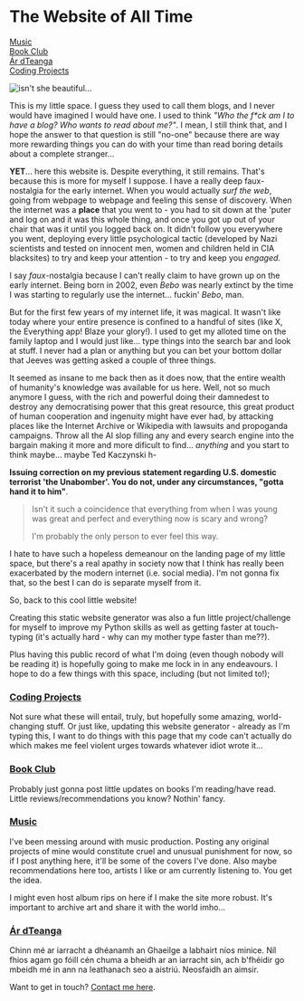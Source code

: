 # The Website of All Time

[Music](/blog/music)                       
[Book Club](/blog/book_club)                       
[Ár dTeanga](/blog/gaeilge)                       
[Coding Projects](/blog/coding_projects)

![isn't she beautiful...](/images/samsung-17-crt-monitor.jpg)

This is my little space. I guess they used to call them blogs, and I never would have imagined I would have one. I used to think _"Who the f*ck am I to have a blog? Who wants to read about me?"_. I mean, I still think that, and I hope the answer to that question is still "no-one" because there are way more rewarding things you can do with your time than read boring details about a complete stranger...


**YET**... here this website is. Despite everything, it still remains. That's because this is more for myself I suppose. I have a really deep faux-nostalgia for the early internet. When you would actually _surf the web_, going from webpage to webpage and feeling this sense of discovery. When the internet was a **place** that you went to - you had to sit down at the 'puter and log on and it was this whole thing, and once you got up out of your chair that was it until you logged back on. It didn't follow you everywhere you went, deploying every little psychological tactic (developed by Nazi scientists and tested on innocent men, women and children held in CIA blacksites) to try and keep your attention - to try and keep you _engaged_.


I say _faux_-nostalgia because I can't really claim to have grown up on the early internet. Being born in 2002, even _Bebo_ was nearly extinct by the time I was starting to regularly use the internet... fuckin' _Bebo_, man. 

But for the first few years of my internet life, it was magical. It wasn't like today where your entire presence is confined to a handful of sites (like X, the Everything app! Blaze your glory!). I used to get my alloted time on the family laptop and I would just like... type things into the search bar and look at stuff. I never had a plan or anything but you can bet your bottom dollar that Jeeves was getting asked a couple of three things.

It seemed as insane to me back then as it does now, that the entire wealth of humanity's knowledge was available for us here. Well, not so much anymore I guess, with the rich and powerful doing their damnedest to destroy any democratising power that this great resource, this great product of human cooperation and ingenuity might have ever had, by attacking places like the Internet Archive or Wikipedia with lawsuits and propoganda campaigns. Throw all the AI slop filling any and every search engine into the bargain making it more and more dificult to find... _anything_ and you start to think maybe... maybe Ted Kaczynski h-

**Issuing correction on my previous statement regarding U.S. domestic terrorist 'the Unabomber'. You do not, under any circumstances, "gotta hand it to him"**.

> Isn't it such a coincidence that everything from when I was young was great and perfect and everything now is scary and wrong?
>
>
> I'm probably the only person to ever feel this way.

I hate to have such a hopeless demeanour on the landing page of my little space, but there's a real apathy in society now that I think has really been exacerbated by the modern internet (i.e. social media). I'm not gonna fix that, so the best I can do is separate myself from it.


So, back to this cool little website!

Creating this static website generator was also a fun little project/challenge for myself to improve my Python skills as well as getting faster at touch-typing (it's actually hard - why can my mother type faster than me??).


Plus having this public record of what I'm doing (even though nobody will be reading it) is hopefully going to make me lock in in any endeavours.
I hope to do a few things with this space, including (but not limited to!);

### [Coding Projects](/blog/coding_projects)

Not sure what these will entail, truly, but hopefully some amazing, world-changing stuff. Or just like, updating this website generator - already as I'm typing this, I want to do things with this page that my code can't actually do which makes me feel violent urges towards whatever idiot wrote it...

### [Book Club](/blog/book_club)

Probably just gonna post little updates on books I'm reading/have read. Little reviews/recommendations you know? Nothin' fancy.

### [Music](/blog/music)

I've been messing around with music production. Posting any original projects of mine would constitute cruel and unusual punishment for now, so if I post anything here, it'll be some of the covers I've done. Also maybe recommendations here too, artists I like or am currently listening to. You get the idea. 

I might even host album rips on here if I make the site more robust. It's important to archive art and share it with the world imho...

### [Ár dTeanga](/blog/gaeilge)

Chinn mé ar iarracht a dhéanamh an Ghaeilge a labhairt níos minice. Níl fhios agam go fóill cén chuma a bheidh ar an iarracht sin, ach b'fhéidir go mbeidh mé in ann na leathanach seo a aistriú. Neosfaidh an aimsir.

Want to get in touch? [Contact me here](/contact).